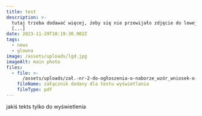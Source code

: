 ```yaml
---
title: test
description: >-
  tutaj trzeba dodawać więcej, żeby się nie przewijało zdjęcie do lewej strony
  [...]
date: 2023-11-29T10:19:30.902Z
tags:
  - news
  - glowna
image: /assets/uploads/lgd.jpg
imageAlt: main photo
files:
  - file: >-
      /assets/uploads/zał.-nr-2-do-ogłoszenia-o-naborze_wzór_wniosek-o-dofinansowanie_efs.pdf
    fileName: załącznik dodany dla testu wyświetlania
    fileType: pdf
---
```

jakiś tekts tylko do wyświetlenia
